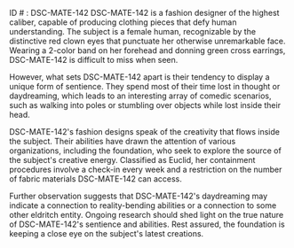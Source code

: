 ID # : DSC-MATE-142
DSC-MATE-142 is a fashion designer of the highest caliber, capable of producing clothing pieces that defy human understanding. The subject is a female human, recognizable by the distinctive red clown eyes that punctuate her otherwise unremarkable face. Wearing a 2-color band on her forehead and donning green cross earrings, DSC-MATE-142 is difficult to miss when seen.

However, what sets DSC-MATE-142 apart is their tendency to display a unique form of sentience. They spend most of their time lost in thought or daydreaming, which leads to an interesting array of comedic scenarios, such as walking into poles or stumbling over objects while lost inside their head.

DSC-MATE-142's fashion designs speak of the creativity that flows inside the subject. Their abilities have drawn the attention of various organizations, including the foundation, who seek to explore the source of the subject's creative energy. Classified as Euclid, her containment procedures involve a check-in every week and a restriction on the number of fabric materials DSC-MATE-142 can access. 

Further observation suggests that DSC-MATE-142's daydreaming may indicate a connection to reality-bending abilities or a connection to some other eldritch entity. Ongoing research should shed light on the true nature of DSC-MATE-142's sentience and abilities. Rest assured, the foundation is keeping a close eye on the subject's latest creations.